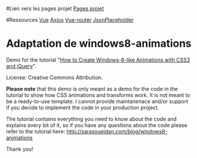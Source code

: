 #Lien vers les pages projet
[Pages projet](https://sconvert.github.io/w8tilesB/)

#Ressources
[Vue](https://vuejs.org/v2/guide/)
[Axios](https://github.com/mzabriskie/axios)
[Vue-router](https://github.com/vuejs/vue-router)
[JsonPlaceholder](https://jsonplaceholder.typicode.com/)

Adaptation de
windows8-animations
===================

Demo for the tutorial "[How to Create Windows-8-like Animations with CSS3 and jQuery](http://sarasoueidan.com/blog/windows8-animations)".

License: Creative Commons Attribution.

**Please note** that this demo is only meant as a demo for the code in the tutorial to show how CSS animations and transforms work. It is not meant to be a ready-to-use template. I cannot provide maintanenace and/or support if you decide to implement the code in your production project.

The tutorial contains everything you need to know about the code and explains every bit of it, so if you have any questions about the code please refer to the tutorial here: http://sarasoueidan.com/blog/windows8-animations

Thank you!
